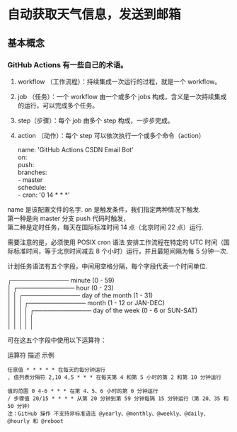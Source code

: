 # 自动获取天气信息，发送到邮箱

## 基本概念
### GitHub Actions 有一些自己的术语。
1. workflow （工作流程）：持续集成一次运行的过程，就是一个 workflow。
2. job （任务）：一个 workflow 由一个或多个 jobs 构成，含义是一次持续集成的运行，可以完成多个任务。
3. step（步骤）：每个 job 由多个 step 构成，一步步完成。
4. action （动作）：每个 step 可以依次执行一个或多个命令（action）

    
    name: 'GitHub Actions CSDN Email Bot'  
      on:       
      push:         
        branches:       
          - master      
      schedule:        
        - cron: '0 14 * * *'   
     

name 是该配置文件的名字. 
on 是触发条件，我们指定两种情况下触发.     
  第一种是向 master 分支 push 代码时触发，   
  第二种是定时任务，每天在国际标准时间 14 点（北京时间 22 点）运行.   

需要注意的是，必须使用 POSIX cron 语法 安排工作流程在特定的 UTC 时间（国际标准时间，等于北京时间减去 8 个小时）运行，并且最短间隔为每 5 分钟一次. 

计划任务语法有五个字段，中间用空格分隔，每个字段代表一个时间单位. 

┌───────────── minute (0 - 59)  
│ ┌───────────── hour (0 - 23)  
│ │ ┌───────────── day of the month (1 - 31)  
│ │ │ ┌───────────── month (1 - 12 or JAN-DEC)  
│ │ │ │ ┌───────────── day of the week (0 - 6 or SUN-SAT)  
│ │ │ │ │    
│ │ │ │ │    



可在这五个字段中使用以下运算符：

运算符 描述 示例

    任意值 * * * * * 在每天的每分钟运行
    , 值列表分隔符 2,10 4,5 * * * 在每天第 4 和第 5 小时的第 2 和第 10 分钟运行

    值的范围 0 4-6 * * * 在第 4、5、6 小时的第 0 分钟运行
    / 步骤值 20/15 * * * * 从第 20 分钟到第 59 分钟每隔 15 分钟运行（第 20、35 和 50 分钟）
    注：GitHub 操作 不支持非标准语法 @yearly、@monthly、@weekly、@daily、@hourly 和 @reboot
